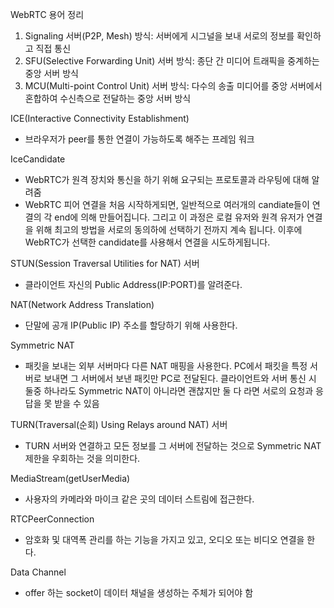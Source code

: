 WebRTC 용어 정리

1. Signaling 서버(P2P, Mesh) 방식: 서버에게 시그널을 보내 서로의 정보를 확인하고 직접 통신
2. SFU(Selective Forwarding Unit) 서버 방식: 종단 간 미디어 트래픽을 중계하는 중앙 서버 방식
3. MCU(Multi-point Control Unit) 서버 방식: 다수의 송출 미디어를 중앙 서버에서 혼합하여 수신측으로 전달하는 중앙 서버 방식

ICE(Interactive Connectivity Establishment)

- 브라우저가 peer를 통한 연결이 가능하도록 해주는 프레임 워크

IceCandidate

- WebRTC가 원격 장치와 통신을 하기 위해 요구되는 프로토콜과 라우팅에 대해 알려줌
- WebRTC 피어 연결을 처음 시작하게되면, 일반적으로 여러개의 candiate들이 연결의 각 end에 의해 만들어집니다. 그리고 이 과정은 로컬 유저와 원격 유저가 연결을 위해 최고의 방법을 서로의 동의하에 선택하기 전까지 계속 됩니다. 이후에 WebRTC가 선택한 candidate를 사용해서 연결을 시도하게됩니다.

STUN(Session Traversal Utilities for NAT) 서버

- 클라이언트 자신의 Public Address(IP:PORT)를 알려준다.

NAT(Network Address Translation)

- 단말에 공개 IP(Public IP) 주소를 할당하기 위해 사용한다.

Symmetric NAT

- 패킷을 보내는 외부 서버마다 다른 NAT 매핑을 사용한다. PC에서 패킷을 특정 서버로 보내면 그 서버에서 보낸 패킷만 PC로 전달된다.
  클라이언트와 서버 통신 시 둘중 하나라도 Symmetric NAT이 아니라면 괜찮지만 둘 다 라면 서로의 요청과 응답을 못 받을 수 있음

TURN(Traversal(순회) Using Relays around NAT) 서버

- TURN 서버와 연결하고 모든 정보를 그 서버에 전달하는 것으로 Symmetric NAT 제한을 우회하는 것을 의미한다.

MediaStream(getUserMedia)

- 사용자의 카메라와 마이크 같은 곳의 데이터 스트림에 접근한다.

RTCPeerConnection

- 암호화 및 대역폭 관리를 하는 기능을 가지고 있고, 오디오 또는 비디오 연결을 한다.

Data Channel

- offer 하는 socket이 데이터 채널을 생성하는 주체가 되어야 함
